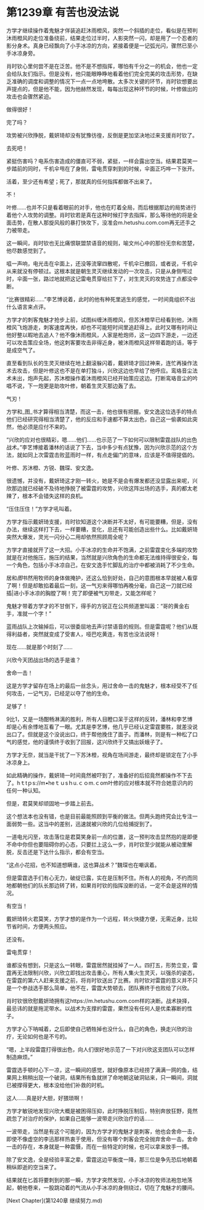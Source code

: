 # 第1239章 有苦也没法说

方学才继续操作着鬼魅才佯装追赶沐雨橙风，突然一个斜插的走位，看似是在预判沐雨橙风的走位准备绕前，结果走位过半时，人影突然一闪，却是用了一个忍者的影分身术。真身已经飘向了小手冰凉的方向，紧接着便是一记弧光闪，骤然已至小手冰凉身旁。

肖时钦心里何尝不是在泛苦。他不是不想指挥，哪怕有千分之一的机会，他也一定会给队友们指示。但是没有，他只能眼睁睁地看着他们完全完美的攻击形势，在缺乏准确的调度和调整的情况下一点一点地垮散。太多次关键的环节，肖时钦想要出声提点的，但是他不能，因为他赫然发现，每每出现这种环节的时候，叶修做出的攻击也会骤然紧迫。

做得很好！

完了吗？

攻势被兴欣挣脱，戴妍琦却没有犹豫彷徨，反倒是更加坚决地过来支援肖时钦了。

去死吧！

紧挺伤害吗？电系伤害造成的僵直可不弱，紧挺，一样会露出空当。结果君莫笑一步踏前的同时，千机伞甩在了身侧，雷电贯穿刺到的时候，伞面正巧哗一下张开。

活着，至少还有希望；死了，那就真的任何指挥都做不出来了。

不！

叶修……也并不只是看着眼前的对手，他也在盯着全局，而后根据那边的局势进行着他个人攻势的调整。肖时钦若是真在这种时候打字去指挥，那么等待他的将是全面击势，在散人那旋风般的暴打快攻下，没准会m.hetushu.com.com再无还手之力被带走。

这一瞬间，肖时钦也无比痛恨联盟禁语音的规则，喻文州心中的那份无奈和苦楚，他尽数感觉到了。

嗞一声响，电光击在伞面上，还没等流窜四散呢，千机伞已撤回，或者说，千机伞从来就没有停顿过。这根本就是朝生灵灭继续发动的一次攻击，只是从身侧甩过时，伞面一张，路过地就把这记雷电贯穿给拦下了，对生灵灭的攻势连丁点都没中断。

“比赛很精彩……”李艺博说着，此时的他有种死里逃生的感觉，一时间竟组织不出什么语言来点评。

方学才的刺客鬼魅才抢步上前，试图纠缠沐雨橙风，但苏沐橙早已经看到他，沐雨橙风飞炮游走，刺客速度再快，却也不可能短时间里追赶得上。此时又哪有时间让他好整以暇地去追人？他不像沐雨橙风，人家是枪炮师，这一边四下游走，一边还可以攻击策应全场，他这刺客要攻击非得近身，被沐雨橙风这样带着跑的话，等于是成空气了。

直至看到队长的生灵灭继续在地上翻滚躲闪着，戴妍琦才回过神来，连忙再操作法术去攻击，但是叶修这也不是在单打独斗，兴欣这边也早给了他呼应。鸾珞音尘法术未出，炮声先起，苏沐橙操作着沐雨橙风已经开始策应这边。打断鸾珞音尘的吟唱不说，下一炮更是助攻叶修，朝着生灵灭那边轰了去。

气刃！

方学和_图_书才算得相当清楚，而这一击，他也很有把握。安文逸这位选手的特点他们已经研究得相当清楚了，他的反应和手速都不算太出色，自己这一偷袭如此突然，他必须是应付不来的。

“兴欣的应对也很精彩，嗯……他们……也示范了一下如何可以限制雷霆战队的出色战术。”李艺博接着潘林的话说了下去，当中多少有点犹豫，因为兴欣示范的这个方法，就如同上次雷霆击败蓝雨时一样，有点走偏门的意味，应该是不值得提倡的。

叶修、苏沐橙、方锐、魏琛、安文逸。

很遗憾，并没有，戴妍琦这才刚一转火，她是不是会有爆发都还没显露出来呢，兴欣那边就已经破不及待地挣脱了被雷霆的攻势，兴欣这阵出场的选手，真的都太老辣了，根本不会错失这样的良机。

“压住压住！”方学才吼叫着。

方学才指示戴妍琦支援，肖时钦知道这个决断并不太好，有可能要糟，但是，没有办法，继续这样打下去，一样要糟，变化，总还有可能创造出些什么。比如戴妍琦突然大爆发，灵光一闪分心二用却依然照顾周全呢？

方学才直接就开了这一大招。小手冰凉的生命并不饱满，之前雷霆变化多端的攻势就是在对他施压，施压的结果，当然就是兴欣角色的生命都无法维持得很安全，每一个角色，包括小手冰凉自己，在安文逸手忙脚乱的治疗中都被消耗了不少生命。

居和*图*书然用牧师的身体做掩护，还这么恰到好处，自己的意图根本早就被人看穿了啊！但是却敢掐着最后一刻，这一气刃来得哪怕再晚分毫，自己这一刀就已经插|进小手冰凉的胸膛了啊！完了即便被气刃带走，又能怎样呢？

鬼魅才带着方学才的不甘倒下，得手的方锐正在公共频道里叫嚣：“哥的黄金右手，准就一个字！”

蓝雨战队上次输掉后，可以很委屈地去声讨禁语音的规则。但是雷霆呢？他们从既得利益者，突然就变成了受害人，哑巴吃黄连，有苦也没法说呀！

现在……就是那个时刻了……

兴欣今天团战出场的选手是谁？

舍命一击！

这是方学才留存在场上的最后一丝念头，用过舍命一击的鬼魅才，根本经受不了任何攻击，一记气刃，已经足以夺了他的生命。

足够了！

9比1，又是一场酣畅淋漓的胜利，所有人目瞪口呆于这样的反转，潘林和李艺博却是心有余悸地互看了一眼。尤其是李艺博，他几乎已经认定雷霆要胜，就差没说出口了。但就是这个没说出口，终于帮他挽住了面子。而潘林，则是有一种松了口气的感觉，他的谨慎终于收到了回报，这兴欣终于又搞出妖蛾子了。

方学才无奈，就当是干扰了一下苏沐橙，视角在场间游走，最终却是锁定在了小手冰凉身上。

如此精确的操作，戴妍琦一时间竟然被吓到了，准备好的后招竟然都操作不下去了。hｔtｐs://m•heｔｕsｈu.ｃｏm.ｃom叶修的应对根本就不符合她意识内的任何一种认知。

但是，君莫笑却顽固地一步踏上前去。

这个想法本也没有错，也是目前最能照顾到平衡的做法。但两头跑终究会比专注一面弱势一些。这当中的差别，迅速就被兴欣的几位给捕捉到了。

一道电光闪至，攻击落位是君莫笑身前一点的位置，这一预判攻击显然抱的是即便不命中你但也要阻碍你的心态，只要拦上这么一步，肖时钦至少就能从被动里解脱，反击还是下达什么指示，都会有空当。

“这点小花招，也不知道想瞒谁，这也算战术？”魏琛也在嘲讽着。

但是雷霆选手们有心无力，破绽已露，实在是压制不住。所有人的视角，不约而同地都朝他们的队长那边转了转，如果肖时钦的指挥没断的话，一定不会是这样的情况。

有空当！

戴妍琦转火君莫笑，方学才想的是作为一个远程，转火快捷方便，无需近身，比较节省时间，方便两头照应。

还没有。

雷电贯穿！

谁都没有想到，只是这么一转眼，雷霆居然就挂掉了一人。四打五，形势立变，雷霆再无法限制兴欣，兴欣立即找出攻击重心，所有人集火生灵灭，以强杀的姿态，在雷霆的第六人赶来支援之前，将肖时钦送出了比赛。肖时钦对雷霆的意义并不只是一个参战选手那么简单，他不在，雷霆大势顿去，团队赛终于也败给了兴欣。

肖时钦很欣慰戴妍琦拥有这https://m.hetushu.com.com样的决断。战术抉择，最忌讳的就是拖泥带水。以战术为支撑的雷霆，果然没有任何人是优柔寡断的性子。

方学才心下呐喊着，之后即使自己牺牲掉也没什么，自己的角色，换走兴欣的治疗，无论如何也是不亏的。

“嗯，上半段雷霆打得很出色，向人们很好地示范了一下对兴欣这支团队可以怎样制造麻烦。”

雷霆选手顿时心下一凉，这一瞬间的感觉，就好像原本已经捞了满满一网的鱼，结果网上稍稍出现一个破洞，结果所有鱼就拼了命地朝这破洞钻来，只一瞬间，洞就已被撑得更大，根本没给他们补救的时机。

这人……真是好大胆，好猥琐啊！

方学才敏锐地发现兴欣大概是被困得压抑，此时挣脱压制后，特别奔放狂野，竟然疏忽了对治疗的保护，如果自己能够一波带走兴欣治疗的话……

一波带走，当然是有这个可能的，因为方学才的鬼魅才是刺客，他也会舍命一击，即使不像虚空的李迅那样热衷于使用，但没有哪个刺客会完全抛弃舍命一击。舍命一击的存在，本身就是一种震慑，而在一些特定的时候，也可以拿来放手一搏。

除了安文逸，全是经验丰富之辈，雷霆这边平衡度一降，那三位是争先恐后地朝着稍纵即逝的空当来了。

结果就在匕首将要刺到的那一瞬，方学才突然发现，小手冰凉的牧师法袍忽地荡起，朝他卷来，一股跳动着的气流从小手冰凉的身侧绕过，切在了鬼魅才的腰间。



[Next Chapter](第1240章 继续努力.md)